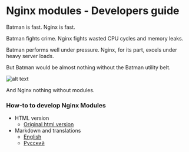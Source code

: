 Nginx modules - Developers guide
================================

Batman is fast. Nginx is fast. 

Batman fights crime. Nginx fights wasted CPU cycles and memory leaks.

Batman performs well under pressure. Nginx, for its part, excels under heavy server loads.

But Batman would be almost nothing without the Batman utility belt.

![alt text](http://www.evanmiller.org/images/utility_belt.jpg "Batman utility belt")

And Nginx nothing without modules.

### How-to to develop Nginx Modules

- HTML version
  * [Original html version](http://www.evanmiller.org/nginx-modules-guide.html)
- Markdown and translations
  * [English](https://github.com/mibamur/nginx-modules-guide/blob/master/nginx-modules-guide-EN.md)
  * [Русский](https://github.com/mibamur/nginx-modules-guide/blob/master/nginx-modules-guide-RU.md)
